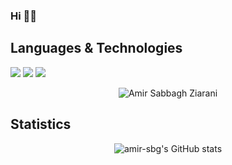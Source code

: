 ###  Hi 👋😄

## Languages & Technologies

[![](https://img.shields.io/badge/-python3-gray?style=for-the-badge&logo=python)](https://www.python.org/)
[![](https://img.shields.io/badge/-c-orange?style=for-the-badge&logo=c)](https://en.wikipedia.org/wiki/C_%28programming_language%29)
[![](https://img.shields.io/badge/-java-yellow?style=for-the-badge&logo=java)](https://en.wikipedia.org/wiki/C_%28programming_language%29)




<!--
**amir-sbg/amir-sbg** is a ✨ _special_ ✨ repository because its `README.md` (this file) appears on your GitHub profile.

Here are some ideas to get you started:

- 🔭 I’m currently working on ...
- 🌱 I’m currently learning ...
- 👯 I’m looking to collaborate on ...
- 🤔 I’m looking for help with ...
- 💬 Ask me about ...
- 📫 How to reach me: ...
- 😄 Pronouns: ...
- ⚡ Fun fact: ...
-->


  <p align="center">
    <img src="https://github-profile-summary-cards.vercel.app/api/cards/profile-details?username=amir-sbg&theme=dracula" alt="Amir Sabbagh Ziarani"/><br/>
  </p>
  

## Statistics

<p align="center">
  <img src="https://github-readme-stats.vercel.app/api?username=amir-sbg&show_icons=true&theme=dracula" alt="amir-sbg's GitHub stats"/><br/>
</p>

